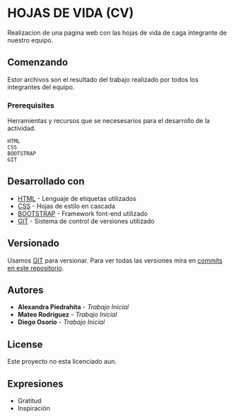 # HOJAS DE VIDA (CV)

Realizacion de una pagina web con las hojas de vida de caga integrante de nuestro equipo.

## Comenzando

Estor archivos son el resultado del trabajo realizado por todos los integrantes del equipo.

### Prerequisites

Herramientas y recursos que se necesesarios para el desarrollo de la actividad.

```
HTML
CSS
BOOTSTRAP
GIT
```

## Desarrollado con

* [HTML](https://html.com/) - Lenguaje de etiquetas utilizados
* [CSS](https://css.com/) - Hojas de estilo en cascada
* [BOOTSTRAP](https://getbootstrap.com/) - Framework font-end utilizado
* [GIT](https://gitlab.com/) - Sistema de control de versiones utilizado

## Versionado

Usamos [GIT](https://gitlab.com/) para versionar. Para ver todas las versiones mira en [commits en este repositorio](https://gitlab.com/Mateo1310/curriculumvitae/-/tree/diego). 

## Autores

* **Alexandra Piedrahita** - *Trabajo Inicial*
* **Mateo Rodriguez** - *Trabajo Inicial*
* **Diego Osorio** - *Trabajo Inicial*

## License

Este proyecto no esta licenciado aun.

## Expresiones

* Gratitud
* Inspiración

